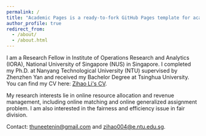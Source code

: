 ```yaml
---
permalink: /
title: "Academic Pages is a ready-to-fork GitHub Pages template for academic personal websites"
author_profile: true
redirect_from: 
  - /about/
  - /about.html
---
```


I am a Research Fellow in Institute of Operations Research and Analytics (IORA), National University of Singapore (NUS) in Singapore. I completed my Ph.D. at Nanyang Technological University (NTU) supervised by Zhenzhen Yan and received my Bachelor Degree at Tsinghua University. You can find my CV here: [Zihao Li's CV](../assets/resume_ZihaoLi.pdf).

My research interests lie in online resource allocation and revenue management, including online matching and online generalized assignment problem. I am also interested in the fairness and efficiency issue in fair division.

Contact: [thuneetenin@gmail.com](mailto:thuneetenin@gmail.com) and [zihao004@e.ntu.edu.sg](mailto:zihao004@e.ntu.edu.sg).
